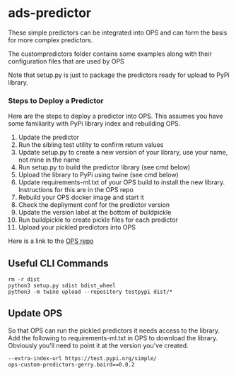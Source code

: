 # ads-predictor

These simple predictors can be integrated into OPS and can form the basis for more complex predictors.

The custompredictors folder contains some examples along with their configuration files that are used by OPS

Note that setup.py is just to package the predictors ready for upload to PyPi library. 

### Steps to Deploy a Predictor
Here are the steps to deploy a predictor into OPS. This assumes you have some familiarity with PyPi library index and rebuilding OPS.

1. Update the predictor
2. Run the sibling test utility to confirm return values
3. Update setup.py to create a new version of your library, use your name, not mine in the name
4. Run setup.py to build the predictor library (see cmd below)
5. Upload the library to PyPi using twine (see cmd below)
6. Update requirements-ml.txt of your OPS build to install the new library. Instructions for this are in the OPS repo
7. Rebuild your OPS docker image and start it
8. Check the depliyment conf for the predictor version 
9. Update the version label at the bottom of buildpickle 
10. Run buildpickle to create pickle files for each predictor
11. Upload your pickled predictors into OPS

Here is a link to the [OPS repo](https://github.com/icp4a/automation-decision-services-extensions/tree/master/open-prediction-service/ml-service-implementations/ads-ml-service) 

## Useful CLI Commands

```
rm -r dist
python3 setup.py sdist bdist_wheel
python3 -m twine upload --repository testpypi dist/*
```

## Update OPS
So that OPS can run the pickled predictors it needs access to the library. Add the following to requirements-ml.txt in OPS to download the library. Obviously you'll need to point it at the version you've created.

```
--extra-index-url https://test.pypi.org/simple/
ops-custom-predictors-gerry.baird==0.0.2
```
